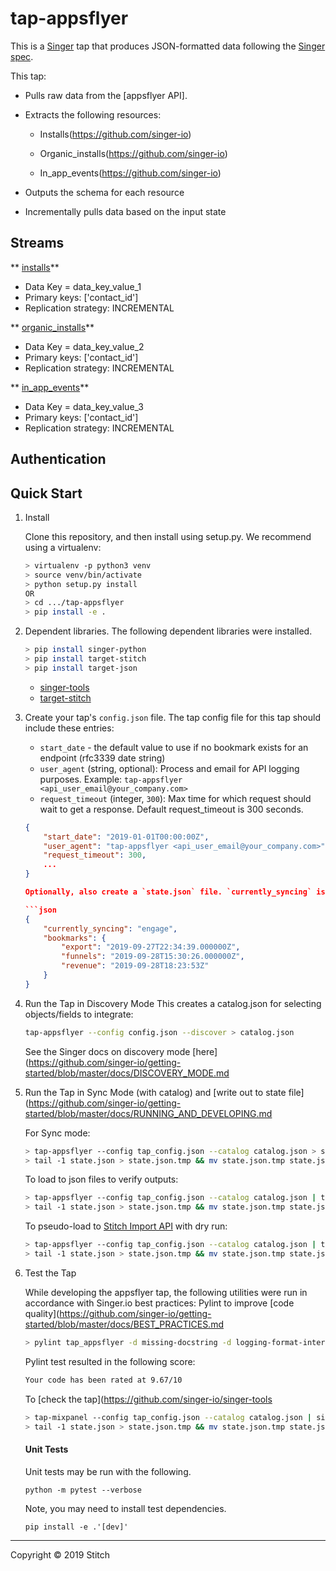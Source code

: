 # tap-appsflyer

This is a [Singer](https://singer.io) tap that produces JSON-formatted data
following the [Singer
spec](https://github.com/singer-io/getting-started/blob/master/SPEC.md).

This tap:

- Pulls raw data from the [appsflyer API].
- Extracts the following resources:
    - Installs(https://github.com/singer-io)

    - Organic_installs(https://github.com/singer-io)

    - In_app_events(https://github.com/singer-io)

- Outputs the schema for each resource
- Incrementally pulls data based on the input state


## Streams


** [installs](https://github.com/singer-io)**
- Data Key = data_key_value_1
- Primary keys: ['contact_id']
- Replication strategy: INCREMENTAL

** [organic_installs](https://github.com/singer-io)**
- Data Key = data_key_value_2
- Primary keys: ['contact_id']
- Replication strategy: INCREMENTAL

** [in_app_events](https://github.com/singer-io)**
- Data Key = data_key_value_3
- Primary keys: ['contact_id']
- Replication strategy: INCREMENTAL



## Authentication

## Quick Start

1. Install

    Clone this repository, and then install using setup.py. We recommend using a virtualenv:

    ```bash
    > virtualenv -p python3 venv
    > source venv/bin/activate
    > python setup.py install
    OR
    > cd .../tap-appsflyer
    > pip install -e .
    ```
2. Dependent libraries. The following dependent libraries were installed.
    ```bash
    > pip install singer-python
    > pip install target-stitch
    > pip install target-json
    
    ```
    - [singer-tools](https://github.com/singer-io/singer-tools)
    - [target-stitch](https://github.com/singer-io/target-stitch)

3. Create your tap's `config.json` file.  The tap config file for this tap should include these entries:
   - `start_date` - the default value to use if no bookmark exists for an endpoint (rfc3339 date string)
   - `user_agent` (string, optional): Process and email for API logging purposes. Example: `tap-appsflyer <api_user_email@your_company.com>`
   - `request_timeout` (integer, `300`): Max time for which request should wait to get a response. Default request_timeout is 300 seconds.
   
    ```json
    {
        "start_date": "2019-01-01T00:00:00Z",
        "user_agent": "tap-appsflyer <api_user_email@your_company.com>",
        "request_timeout": 300,
        ...
    }

    Optionally, also create a `state.json` file. `currently_syncing` is an optional attribute used for identifying the last object to be synced in case the job is interrupted mid-stream. The next run would begin where the last job left off.

    ```json
    {
        "currently_syncing": "engage",
        "bookmarks": {
            "export": "2019-09-27T22:34:39.000000Z",
            "funnels": "2019-09-28T15:30:26.000000Z",
            "revenue": "2019-09-28T18:23:53Z"
        }
    }
    ```

4. Run the Tap in Discovery Mode
    This creates a catalog.json for selecting objects/fields to integrate:
    ```bash
    tap-appsflyer --config config.json --discover > catalog.json
    ```
   See the Singer docs on discovery mode
   [here](https://github.com/singer-io/getting-started/blob/master/docs/DISCOVERY_MODE.md

5. Run the Tap in Sync Mode (with catalog) and [write out to state file](https://github.com/singer-io/getting-started/blob/master/docs/RUNNING_AND_DEVELOPING.md

    For Sync mode:
    ```bash
    > tap-appsflyer --config tap_config.json --catalog catalog.json > state.json
    > tail -1 state.json > state.json.tmp && mv state.json.tmp state.json
    ```
    To load to json files to verify outputs:
    ```bash
    > tap-appsflyer --config tap_config.json --catalog catalog.json | target-json > state.json
    > tail -1 state.json > state.json.tmp && mv state.json.tmp state.json
    ```
    To pseudo-load to [Stitch Import API](https://github.com/singer-io/target-stitch) with dry run:
    ```bash
    > tap-appsflyer --config tap_config.json --catalog catalog.json | target-stitch --config target_config.json --dry-run > state.json
    > tail -1 state.json > state.json.tmp && mv state.json.tmp state.json
    ```

6. Test the Tap
    
    While developing the appsflyer tap, the following utilities were run in accordance with Singer.io best practices:
    Pylint to improve [code quality](https://github.com/singer-io/getting-started/blob/master/docs/BEST_PRACTICES.md
    ```bash
    > pylint tap_appsflyer -d missing-docstring -d logging-format-interpolation -d too-many-locals -d too-many-arguments
    ```
    Pylint test resulted in the following score:
    ```bash
    Your code has been rated at 9.67/10
    ```

    To [check the tap](https://github.com/singer-io/singer-tools
    ```bash
    > tap-mixpanel --config tap_config.json --catalog catalog.json | singer-check-tap > state.json
    > tail -1 state.json > state.json.tmp && mv state.json.tmp state.json
    ```

    #### Unit Tests

    Unit tests may be run with the following.

    ```
    python -m pytest --verbose
    ```

    Note, you may need to install test dependencies.

    ```
    pip install -e .'[dev]'
    ```
---

Copyright &copy; 2019 Stitch
